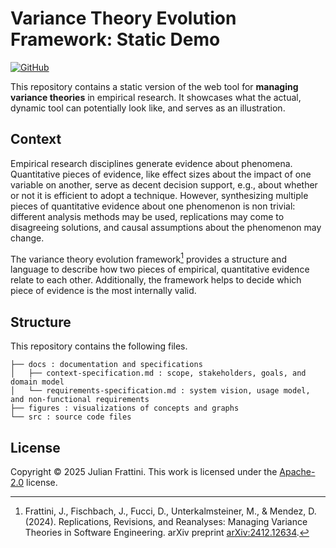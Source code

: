 # Variance Theory Evolution Framework: Static Demo

[![GitHub](https://img.shields.io/github/license/JulianFrattini/vtef-demo)](./LICENSE)

This repository contains a static version of the web tool for **managing variance theories** in empirical research.
It showcases what the actual, dynamic tool can potentially look like, and serves as an illustration.

## Context

Empirical research disciplines generate evidence about phenomena.
Quantitative pieces of evidence, like effect sizes about the impact of one variable on another, serve as decent decision support, e.g., about whether or not it is efficient to adopt a technique. 
However, synthesizing multiple pieces of quantitative evidence about one phenomenon is non trivial: different analysis methods may be used, replications may come to disagreeing solutions, and causal assumptions about the phenomenon may change.

The variance theory evolution framework[^1] provides a structure and language to describe how two pieces of empirical, quantitative evidence relate to each other.
Additionally, the framework helps to decide which piece of evidence is the most internally valid.

## Structure

This repository contains the following files.

```
├── docs : documentation and specifications
│   ├── context-specification.md : scope, stakeholders, goals, and domain model
│   └── requirements-specification.md : system vision, usage model, and non-functional requirements
├── figures : visualizations of concepts and graphs
└── src : source code files
```

## License

Copyright © 2025 Julian Frattini. 
This work is licensed under the [Apache-2.0](./LICENSE) license.

[^1]: Frattini, J., Fischbach, J., Fucci, D., Unterkalmsteiner, M., & Mendez, D. (2024). Replications, Revisions, and Reanalyses: Managing Variance Theories in Software Engineering. arXiv preprint [arXiv:2412.12634](https://arxiv.org/abs/2412.12634).
[^2]: Méndez Fernández, D., & Penzenstadler, B. (2015). Artefact-based requirements engineering: the AMDiRE approach. Requirements Engineering, 20, 405-434. DOI: [10.1007/s00766-014-0206-y](https://doi.org/10.1007/s00766-014-0206-y)
